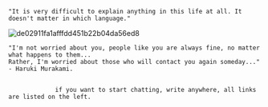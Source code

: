     "It is very difficult to explain anything in this life at all. It doesn't matter in which language."
                  
  
 
 ![de02911fa1afffdd451b22b04da56ed8](https://github.com/user-attachments/assets/373d4be5-826e-4199-864f-ae4e23f23bae)
 
    "I'm not worried about you, people like you are always fine, no matter what happens to them...
    Rather, I'm worried about those who will contact you again someday..." - Haruki Murakami.

    
                 if you want to start chatting, write anywhere, all links are listed on the left.
<!---
VinylDJ/VinylDJ is a ✨ special ✨ repository because its `README.md` (this file) appears on your GitHub profile.
You can click the Preview link to take a look at your changes.
--->
